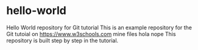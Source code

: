 # hello-world
Hello World repository for Git tutorial
This is an example repository for the Git tutoial on https://www.w3schools.com
mine files
hola
nope
This repository is built step by step in the tutorial.

